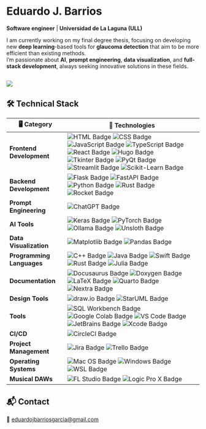 #  **Eduardo J. Barrios**

 **Software engineer** | **Universidad de La Laguna (ULL)**
  
 I am currently working on my final degree thesis, focusing on developing new **deep learning**-based tools for **glaucoma detection** that aim to be more efficient than existing methods.  
 I’m passionate about **AI**, **prompt engineering**, **data visualization**, and **full-stack development**, always seeking innovative solutions in these fields.

[![](https://visitcount.itsvg.in/api?id=edujbarrios&label=Profile%20Views&color=0&icon=5&pretty=false)](https://visitcount.itsvg.in)
---

## 🛠️ Technical Stack

| 🖥️ **Category**           | 🔧 **Technologies**                                                                                                      |
|---------------------------|--------------------------------------------------------------------------------------------------------------------------|
| **Frontend Development**  | <img src="https://img.shields.io/badge/HTML-E34F26?style=for-the-badge&logo=html5&logoColor=white" alt="HTML Badge"/> <img src="https://img.shields.io/badge/CSS-1572B6?style=for-the-badge&logo=css3&logoColor=white" alt="CSS Badge"/> <img src="https://img.shields.io/badge/JavaScript-F7DF1E?style=for-the-badge&logo=javascript&logoColor=black" alt="JavaScript Badge"/> <img src="https://img.shields.io/badge/TypeScript-007ACC?style=for-the-badge&logo=typescript&logoColor=white" alt="TypeScript Badge"/> <img src="https://img.shields.io/badge/React-61DAFB?style=for-the-badge&logo=react&logoColor=black" alt="React Badge"/> <img src="https://img.shields.io/badge/Hugo-FF4088?style=for-the-badge&logo=hugo&logoColor=white" alt="Hugo Badge"/> <img src="https://img.shields.io/badge/Tkinter-FF5733?style=for-the-badge" alt="Tkinter Badge"/> <img src="https://img.shields.io/badge/PyQt-41CD52?style=for-the-badge&logo=qt&logoColor=white" alt="PyQt Badge"/> <img src="https://img.shields.io/badge/Streamlit-FF4B4B?style=for-the-badge&logo=streamlit&logoColor=white" alt="Streamlit Badge"/> <img src="https://img.shields.io/badge/Scikit--Learn-F7931E?style=for-the-badge&logo=scikit-learn&logoColor=white" alt="Scikit-Learn Badge"/> |
| **Backend Development**   | <img src="https://img.shields.io/badge/Flask-000000?style=for-the-badge&logo=flask&logoColor=white" alt="Flask Badge"/> <img src="https://img.shields.io/badge/FastAPI-009688?style=for-the-badge&logo=fastapi&logoColor=white" alt="FastAPI Badge"/> <img src="https://img.shields.io/badge/Python-3776AB?style=for-the-badge&logo=python&logoColor=white" alt="Python Badge"/> <img src="https://img.shields.io/badge/Rust-000000?style=for-the-badge&logo=rust&logoColor=white" alt="Rust Badge"/> <img src="https://img.shields.io/badge/Rocket-FF6347?style=for-the-badge&logo=rust&logoColor=white" alt="Rocket Badge"/> |
| **Prompt Engineering**    | <img src="https://img.shields.io/badge/Prompt%20Engineering-ChatGPT-008080?style=for-the-badge&logo=openai&logoColor=white" alt="ChatGPT Badge"/> |
| **AI Tools**              | <img src="https://img.shields.io/badge/Keras-D00000?style=for-the-badge&logo=keras&logoColor=white" alt="Keras Badge"/> <img src="https://img.shields.io/badge/PyTorch-EE4C2C?style=for-the-badge&logo=pytorch&logoColor=white" alt="PyTorch Badge"/> <img src="https://img.shields.io/badge/Ollama-000000?style=for-the-badge&logo=python&logoColor=white" alt="Ollama Badge"/> <img src="https://img.shields.io/badge/Unsloth-4CAF50?style=for-the-badge&logo=unsplash&logoColor=white" alt="Unsloth Badge"/> |
| **Data Visualization**    | <img src="https://img.shields.io/badge/Matplotlib-3F4F75?style=for-the-badge&logo=python&logoColor=white" alt="Matplotlib Badge"/> <img src="https://img.shields.io/badge/Pandas-150458?style=for-the-badge&logo=pandas&logoColor=white" alt="Pandas Badge"/> |
| **Programming Languages** | <img src="https://img.shields.io/badge/C++-00599C?style=for-the-badge&logo=c%2B%2B&logoColor=white" alt="C++ Badge"/> <img src="https://img.shields.io/badge/Java-007396?style=for-the-badge&logo=java&logoColor=white" alt="Java Badge"/> <img src="https://img.shields.io/badge/Swift-FA7343?style=for-the-badge&logo=swift&logoColor=white" alt="Swift Badge"/> <img src="https://img.shields.io/badge/Rust-000000?style=for-the-badge&logo=rust&logoColor=white" alt="Rust Badge"/> <img src="https://img.shields.io/badge/Julia-9558B2?style=for-the-badge&logo=julia&logoColor=white" alt="Julia Badge"/> |
| **Documentation**         | <img src="https://img.shields.io/badge/Docusaurus-2E8555?style=for-the-badge&logo=docusaurus&logoColor=white" alt="Docusaurus Badge"/> <img src="https://img.shields.io/badge/Doxygen-FA7343?style=for-the-badge&logo=readthedocs&logoColor=white" alt="Doxygen Badge"/> <img src="https://img.shields.io/badge/LaTeX-008080?style=for-the-badge&logo=latex&logoColor=white" alt="LaTeX Badge"/> <img src="https://img.shields.io/badge/Quarto-3F4F75?style=for-the-badge&logo=markdown&logoColor=white" alt="Quarto Badge"/> <img src="https://img.shields.io/badge/Nextra-000000?style=for-the-badge&logo=nextra&logoColor=white" alt="Nextra Badge"/> |
| **Design Tools**          | <img src="https://img.shields.io/badge/draw.io-FF6C37?style=for-the-badge&logo=diagrams.net&logoColor=white" alt="draw.io Badge"/> <img src="https://img.shields.io/badge/StarUML-333333?style=for-the-badge&logo=staruml&logoColor=white" alt="StarUML Badge"/> |
| **Tools**                 | <img src="https://img.shields.io/badge/SQL_Workbench-4479A1?style=for-the-badge&logo=mysql&logoColor=white" alt="SQL Workbench Badge"/> <img src="https://img.shields.io/badge/Google%20Colab-F9AB00?style=for-the-badge&logo=googlecolab&logoColor=white" alt="Google Colab Badge"/> <img src="https://img.shields.io/badge/VS%20Code-007ACC?style=for-the-badge&logo=visualstudiocode&logoColor=white" alt="VS Code Badge"/> <img src="https://img.shields.io/badge/JetBrains-000000?style=for-the-badge&logo=jetbrains&logoColor=white" alt="JetBrains Badge"/> <img src="https://img.shields.io/badge/Xcode-1575F9?style=for-the-badge&logo=xcode&logoColor=white" alt="Xcode Badge"/> |
| **CI/CD**                 | <img src="https://img.shields.io/badge/CircleCI-343434?style=for-the-badge&logo=circleci&logoColor=white" alt="CircleCI Badge"/> |
| **Project Management**    | <img src="https://img.shields.io/badge/Jira-0052CC?style=for-the-badge&logo=jira&logoColor=white" alt="Jira Badge"/> <img src="https://img.shields.io/badge/Trello-0079BF?style=for-the-badge&logo=trello&logoColor=white" alt="Trello Badge"/> |
| **Operating Systems**     | <img src="https://img.shields.io/badge/macOS-000000?style=for-the-badge&logo=apple&logoColor=white" alt="Mac OS Badge"/> <img src="https://img.shields.io/badge/Windows-0078D6?style=for-the-badge&logo=windows&logoColor=white" alt="Windows Badge"/> <img src="https://img.shields.io/badge/WSL-4E9A06?style=for-the-badge&logo=linux&logoColor=white" alt="WSL Badge"/> |
| **Musical DAWs**          | <img src="https://img.shields.io/badge/FL_Studio-333333?style=for-the-badge&logo=image-line&logoColor=white" alt="FL Studio Badge"/> <img src="https://img.shields.io/badge/Logic_Pro_X-000000?style=for-the-badge&logo=apple&logoColor=white" alt="Logic Pro X Badge"/> |

## 📬 Contact

📧 [eduardojbarriosgarcia@gmail.com](mailto:eduardojbarriosgarcia@gmail.com)

